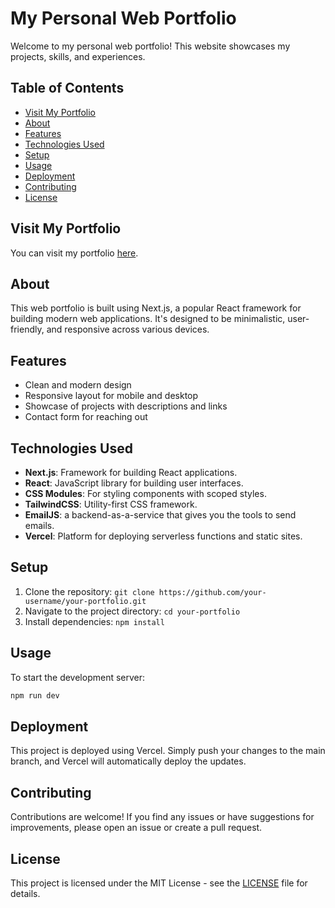 # My Personal Web Portfolio

Welcome to my personal web portfolio! This website showcases my projects, skills, and experiences.

## Table of Contents

- [Visit My Portfolio](#visit-my-portfolio)
- [About](#about)
- [Features](#features)
- [Technologies Used](#technologies-used)
- [Setup](#setup)
- [Usage](#usage)
- [Deployment](#deployment)
- [Contributing](#contributing)
- [License](#license)

## Visit My Portfolio

You can visit my portfolio [here](https://eclipse-dev-portfolio.vercel.app).


## About

This web portfolio is built using Next.js, a popular React framework for building modern web applications. It's designed to be minimalistic, user-friendly, and responsive across various devices.

## Features

- Clean and modern design
- Responsive layout for mobile and desktop
- Showcase of projects with descriptions and links
- Contact form for reaching out

## Technologies Used

- **Next.js**: Framework for building React applications.
- **React**: JavaScript library for building user interfaces.
- **CSS Modules**: For styling components with scoped styles.
- **TailwindCSS**: Utility-first CSS framework.
- **EmailJS**: a backend-as-a-service that gives you the tools to send emails.
- **Vercel**: Platform for deploying serverless functions and static sites.

## Setup

1. Clone the repository: `git clone https://github.com/your-username/your-portfolio.git`
2. Navigate to the project directory: `cd your-portfolio`
3. Install dependencies: `npm install`

## Usage

To start the development server:

```bash
npm run dev
```
## Deployment

This project is deployed using Vercel. Simply push your changes to the main branch, and Vercel will automatically deploy the updates.

## Contributing

Contributions are welcome! If you find any issues or have suggestions for improvements, please open an issue or create a pull request.

## License

This project is licensed under the MIT License - see the [LICENSE](LICENSE) file for details.
